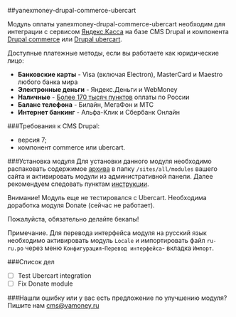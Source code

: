 ##yanexmoney-drupal-commerce-ubercart

Модуль оплаты yanexmoney-drupal-commerce-ubercart необходим для интеграции с сервисом [Яндекс.Касса](http://kassa.yandex.ru/) на базе CMS Drupal и компонента [Drupal commerce](https://www.drupal.org/project/commerce) или [Drupal ubercart](https://www.drupal.org/project/ubercart).

 Доступные платежные методы, если вы работаете как юридические лицо:
* **Банковские карты** -  Visa (включая Electron), MasterCard и Maestro любого банка мира
* **Электронные деньги** - Яндекс.Деньги и WebMoney
* **Наличные** - [Более 170 тысяч пунктов](https://money.yandex.ru/pay/doc.xml?id=526209) оплаты по России
* **Баланс телефона** - Билайн, МегаФон и МТС
* **Интернет банкинг** - Альфа-Клик и Сбербанк Онлайн

###Требования к CMS Drupal:
* версия 7;
* компонент commerce или ubercart.

###Установка модуля
Для установки данного модуля необходимо распаковать содержимое [архива](https://github.com/yandex-money/yandex-money-cms-drupal/archive/master.zip) в папку `/sites/all/modules` вашего сайта и активировать модули из административной панели.
Далее рекомендуем следовать пунктам [инструкции](http://kassa.yandex.ru/files/drupal.pdf).

Внимание! Модуль еще не тестировался с Ubercart. Необходима доработка модуля Donate (сейчас не работает).

Пожалуйста, обязательно делайте бекапы!

Примечание. Для перевода интерфейса модуля на русский язык необходимо активировать модуль `Locale` и импортировать файл `ru-ru.po` через меню `Конфигурация`-`Перевод интерфейса`- вкладка `Импорт`.

###Список дел
- [ ] Test Ubercart integration
- [ ] Fix Donate module

###Нашли ошибку или у вас есть предложение по улучшению модуля?
Пишите нам cms@yamoney.ru
